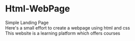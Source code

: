 # Html-WebPage
Simple Landing Page<br>
Here's a small effort to create a webpage using html and css<br>
This website is a learning platform which offers courses<br>
